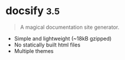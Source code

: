 # docsify <small>3.5</small>

> A magical documentation site generator.

- Simple and lightweight (~18kB gzipped)
- No statically built html files
- Multiple themes
